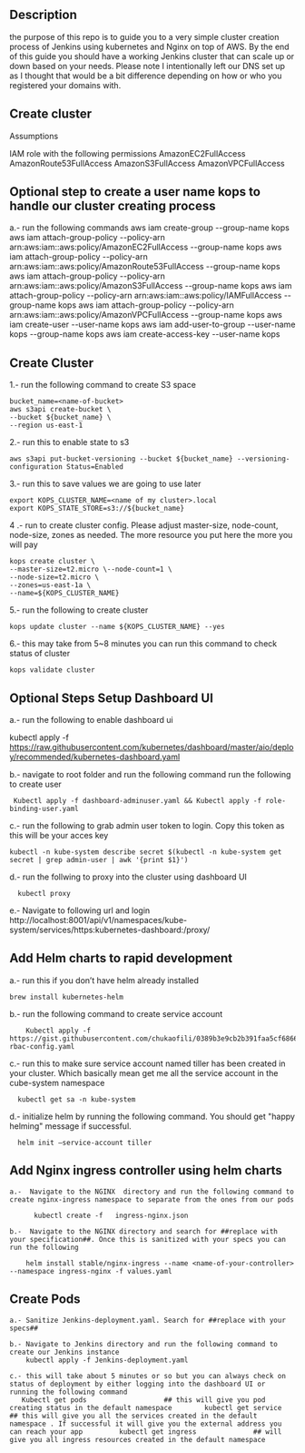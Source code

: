 ## Description
the purpose of this repo is to guide you to a very simple cluster creation process of Jenkins using kubernetes and Nginx on top of AWS. By the end of this guide you should have a working Jenkins cluster that can scale up or down based on your needs. Please note I intentionally left our DNS set up as I thought that would be a bit difference depending on how or who you registered your domains with.

## Create cluster

Assumptions

IAM role with the following permissions
AmazonEC2FullAccess
AmazonRoute53FullAccess
AmazonS3FullAccess
AmazonVPCFullAccess


## Optional step to create a user name kops to handle our cluster creating process

a.- run the following commands
	aws iam create-group --group-name kops
	aws iam attach-group-policy --policy-arn arn:aws:iam::aws:policy/AmazonEC2FullAccess --group-name kops
	aws iam attach-group-policy --policy-arn arn:aws:iam::aws:policy/AmazonRoute53FullAccess --group-name kops
	aws iam attach-group-policy --policy-arn arn:aws:iam::aws:policy/AmazonS3FullAccess --group-name kops
	aws iam attach-group-policy --policy-arn arn:aws:iam::aws:policy/IAMFullAccess --group-name kops
	aws iam attach-group-policy --policy-arn arn:aws:iam::aws:policy/AmazonVPCFullAccess --group-name kops
	aws iam create-user --user-name kops
	aws iam add-user-to-group --user-name kops --group-name kops
	aws iam create-access-key --user-name kops


## Create Cluster

1.- run the following command to create S3 space

    bucket_name=<name-of-bucket>
	aws s3api create-bucket \
	--bucket ${bucket_name} \
	--region us-east-1

2.- run this to enable state to s3

	aws s3api put-bucket-versioning --bucket ${bucket_name} --versioning-configuration Status=Enabled

3.- run this to save values we are going to use later

	export KOPS_CLUSTER_NAME=<name of my cluster>.local
	export KOPS_STATE_STORE=s3://${bucket_name}

4 .-  run to create cluster config. Please adjust master-size, node-count, node-size, zones as needed. The more resource you put here the  more you will pay

	kops create cluster \
	--master-size=t2.micro \--node-count=1 \
	--node-size=t2.micro \
	--zones=us-east-1a \
	--name=${KOPS_CLUSTER_NAME} 

5.-  run the following to create cluster

	kops update cluster --name ${KOPS_CLUSTER_NAME} --yes

6.- this may take from 5~8 minutes  you can run this command to check status of cluster

	kops validate cluster

## Optional Steps Setup Dashboard UI 

  a.- run the following to enable dashboard ui

   kubectl apply -f https://raw.githubusercontent.com/kubernetes/dashboard/master/aio/deploy/recommended/kubernetes-dashboard.yaml

   b.- navigate to root folder and run the following command run the following to create user

     Kubectl apply -f dashboard-adminuser.yaml && Kubectl apply -f role-binding-user.yaml 

   c.-  run the following to grab admin user token to login. Copy this token as this will be your acces key

    kubectl -n kube-system describe secret $(kubectl -n kube-system get secret | grep admin-user | awk '{print $1}')

  d.- run the follwing to proxy into the cluster using dashboard UI

      kubectl proxy

  e.- Navigate to following url and login     http://localhost:8001/api/v1/namespaces/kube-system/services/https:kubernetes-dashboard:/proxy/ 
 

## Add Helm charts to rapid development

   a.- run this if you don’t have helm already installed

	brew install kubernetes-helm

   b.- run the following command to create service account

        Kubectl apply -f  https://gist.githubusercontent.com/chukaofili/0389b3e9cb2b391faa5cf68660a481d3/raw/44643d2d5e735d34a7731f6cc8cab04d5f249b8e/helm-rbac-config.yaml

   c.- run this to make sure service account named tiller has been created in your cluster. Which basically mean get me all the service account in the cube-system namespace

      kubectl get sa -n kube-system

   d.- initialize helm by running the following command. You should get "happy helming" message if successful.
   
      helm init —service-account tiller

## Add Nginx ingress controller using helm charts
    
    a.-  Navigate to the NGINX  directory and run the following command to create nginx-ingress namespace to separate from the ones from our pods

          kubectl create -f   ingress-nginx.json
         
    b.-  Navigate to the NGINX directory and search for ##replace with your specification##. Once this is sanitized with your specs you can run the following

     	helm install stable/nginx-ingress --name <name-of-your-controller> --namespace ingress-nginx -f values.yaml 

## Create Pods
    a.- Sanitize Jenkins-deployment.yaml. Search for ##replace with your specs##

    b.- Navigate to Jenkins directory and run the following command to create our Jenkins instance
        kubectl apply -f Jenkins-deployment.yaml
   
    c.- this will take about 5 minutes or so but you can always check on status of deployment by either logging into the dashboard UI or running the following command
       Kubectl get pods                   ## this will give you pod creating status in the default namespace        kubectl get service              ## this will give you all the services created in the default namespace . If successful it will give you the external address you can reach your app         kubectl get ingress              ## will give you all ingress resources created in the default namespace 
